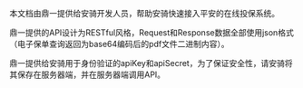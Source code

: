 本文档由鼎一提供给安骑开发人员，帮助安骑快速接入平安的在线投保系统。

鼎一提供的API设计为RESTful风格，Request和Response数据全部使用json格式（电子保单查询返回为base64编码后的pdf文件二进制内容）。

鼎一提供给安骑用于身份验证的apiKey和apiSecret，为了保证安全性，请安骑将其保存在服务器端，并在服务器端调用API。



